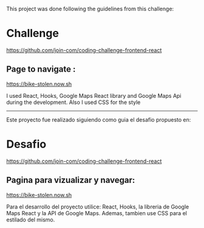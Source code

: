 This project was done following the guidelines from  this challenge: 

# Challenge
https://github.com/join-com/coding-challenge-frontend-react

## Page to navigate : 
https://bike-stolen.now.sh

I used React, Hooks, Google Maps React library and Google Maps Api during the development. Also I used CSS for the style

---

Este proyecto fue realizado siguiendo como guia el desafio propuesto en: 

# Desafio
https://github.com/join-com/coding-challenge-frontend-react

## Pagina para vizualizar y navegar: 

https://bike-stolen.now.sh

Para el desarrollo del proyecto utilice: React, Hooks, la libreria de Google Maps React y la API de Google Maps. Ademas, tambien use CSS para el estilado del mismo.
